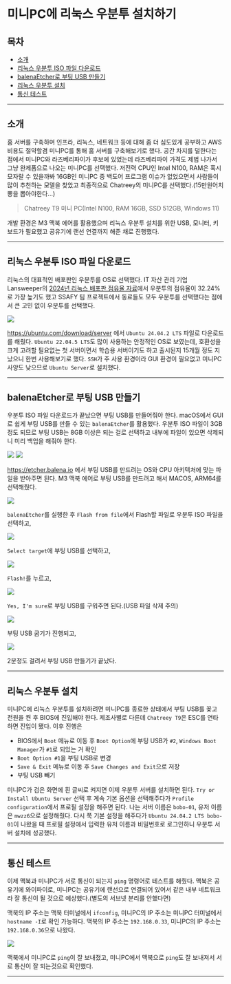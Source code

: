# 미니PC에 리눅스 우분투 설치하기

## 목차

- [소개](#소개)
- [리눅스 우분투 ISO 파일 다운로드](#리눅스-우분투-iso-파일-다운로드)
- [balenaEtcher로 부팅 USB 만들기](#balenaetcher로-부팅-usb-만들기)
- [리눅스 우분투 설치](#리눅스-우분투-설치)
- [통신 테스트](#통신-테스트)

---

## 소개

홈 서버를 구축하며 인프라, 리눅스, 네트워크 등에 대해 좀 더 심도있게 공부하고 AWS 비용도 절약할겸 미니PC를 통해 홈 서버를 구축해보기로 했다. 공간 차지를 덜한다는 점에서 미니PC와 라즈베리파이가 후보에 있었는데 라즈베리파이 가격도 제법 나가서 그냥 완제품으로 나오는 미니PC를 선택했다. 저전력 CPU인 Intel N100, RAM은 혹시 모자랄 수 있을까봐 16GB인 미니PC 중 백도어 프로그램 이슈가 없었으면서 사람들이 많이 추천하는 모델을 찾았고 최종적으로 Chatreey의 미니PC를 선택했다.(15만원어치 뽕을 뽑아야한다...)

> Chatreey T9 미니 PC(Intel N100, RAM 16GB, SSD 512GB, Windows 11)

개발 환경은 M3 맥북 에어를 활용했으며 리눅스 우분투 설치를 위한 USB, 모니터, 키보드가 필요했고 공유기에 랜선 연결까지 해준 채로 진행했다.

---

## 리눅스 우분투 ISO 파일 다운로드

리눅스의 대표적인 배포판인 우분투를 OS로 선택했다. IT 자산 관리 기업 Lansweeper의 [2024년 리눅스 배포판 점유율 자료](https://www.lansweeper.com/blog/eol/centos-linux-end-of-life/)에서 우분투의 점유율이 32.24%로 가장 높기도 했고 SSAFY 팀 프로젝트에서 동료들도 모두 우분투를 선택했다는 점에서 큰 고민 없이 우분투를 선택했다.

![](./assets/photo1.png)

https://ubuntu.com/download/server 에서 `Ubuntu 24.04.2 LTS` 파일로 다운로드를 해줬다. `Ubuntu 22.04.5 LTS`도 많이 사용하는 안정적인 OS로 보였는데, 호환성을 크게 고려할 필요없는 첫 서버이면서 학습용 서버이기도 하고 출시된지 15개월 정도 지났으니 한번 사용해보기로 했다. `SSH`가 주 사용 환경이라 GUI 환경이 필요없고 미니PC 사양도 낮으므로 `Ubuntu Server`로 설치했다.

---

## balenaEtcher로 부팅 USB 만들기

우분투 ISO 파일 다운로드가 끝났으면 부팅 USB를 만들어줘야 한다. macOS에서 GUI로 쉽게 부팅 USB를 만들 수 있는 `balenaEtcher`를 활용했다. 우분투 ISO 파일이 3GB 정도 되므로 부팅 USB는 8GB 이상은 되는 걸로 선택하고 내부에 파일이 있으면 삭제되니 미리 백업을 해줘야 한다.

![](./assets/photo2.png)
![](./assets/photo3.png)

https://etcher.balena.io 에서 부팅 USB를 만드려는 OS와 CPU 아키텍처에 맞는 파일을 받아주면 된다. M3 맥북 에어로 부팅 USB를 만드려고 해서 MACOS, ARM64를 선택해줬다.

![](./assets/photo4.png)

`balenaEtcher`를 실행한 후 `Flash from file`에서 Flash할 파일로 우분투 ISO 파일을 선택하고,

![](./assets/photo5.png)

`Select target`에 부팅 USB를 선택하고,

![](./assets/photo6.png)

`Flash!`를 누르고,

![](./assets/photo7.png)

`Yes, I'm sure`로 부팅 USB를 구워주면 된다.(USB 파일 삭제 주의)

![](./assets/photo8.png)

부팅 USB 굽기가 진행되고,

![](./assets/photo9.png)

2분정도 걸려서 부팅 USB 만들기가 끝났다.

---

## 리눅스 우분투 설치

미니PC에 리눅스 우분투를 설치하려면 미니PC를 종료한 상태에서 부팅 USB를 꽂고 전원을 켠 후 BIOS에 진입해야 한다. 제조사별로 다른데 `Chatreey T9`은 ESC를 연타하면 진입이 됐다. 이후 진행은

- BIOS에서 `Boot` 메뉴로 이동 후 `Boot Option`에 부팅 USB가 `#2`, `Windows Boot Manager`가 `#1`로 되있는 거 확인
- `Boot Option #1`을 부팅 USB로 변경
- `Save & Exit` 메뉴로 이동 후 `Save Changes and Exit`으로 저장
- 부팅 USB 빼기

미니PC가 검은 화면에 흰 글씨로 켜지면 이제 우분투 서버를 설치하면 된다. `Try or Install Ubuntu Server` 선택 후 계속 기본 옵션을 선택해주다가 `Profile configuration`에서 프로필 설정을 해주면 된다. 나는 서버 이름은 `bobo-01`, 유저 이름은 `mwzz6`으로 설정해줬다. 다시 쭉 기본 설정을 해주다가 `Ubuntu 24.04.2 LTS bobo-01`이 나왔을 때 프로필 설정에서 입력한 유저 이름과 비밀번호로 로그인하니 우분투 서버 설치에 성공했다.

---

## 통신 테스트

이제 맥북과 미니PC가 서로 통신이 되는지 `ping` 명령어로 테스트를 해줬다. 맥북은 공유기에 와이파이로, 미니PC는 공유기에 랜선으로 연결되어 있어서 같은 내부 네트워크라 잘 통신이 될 것으로 예상했다.(별도의 서브넷 분리를 안했다면)

맥북의 IP 주소는 맥북 터미널에서 `ifconfig`, 미니PC의 IP 주소는 미니PC 터미널에서 `hostname -I`로 확인 가능하다. 맥북의 IP 주소는 `192.168.0.33`, 미니PC의 IP 주소는 `192.168.0.36`으로 나왔다.

![](./assets/photo10.png)

맥북에서 미니PC로 `ping`이 잘 보내졌고, 미니PC에서 맥북으로 `ping`도 잘 보내져서 서로 통신이 잘 되는것으로 확인했다.

---
